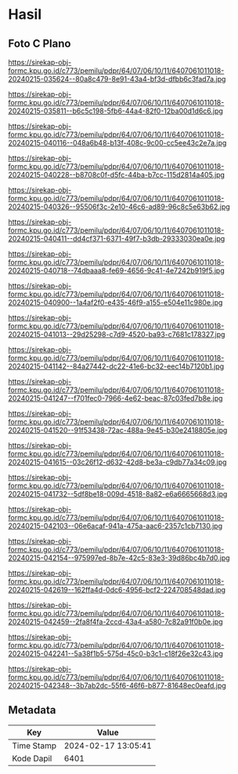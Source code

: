 # Hasil

## Foto C Plano

https://sirekap-obj-formc.kpu.go.id/c773/pemilu/pdpr/64/07/06/10/11/6407061011018-20240215-035624--80a8c479-8e91-43a4-bf3d-dfbb6c3fad7a.jpg

https://sirekap-obj-formc.kpu.go.id/c773/pemilu/pdpr/64/07/06/10/11/6407061011018-20240215-035811--b6c5c198-5fb6-44a4-82f0-12ba00d1d6c6.jpg

https://sirekap-obj-formc.kpu.go.id/c773/pemilu/pdpr/64/07/06/10/11/6407061011018-20240215-040116--048a6b48-b13f-408c-9c00-cc5ee43c2e7a.jpg

https://sirekap-obj-formc.kpu.go.id/c773/pemilu/pdpr/64/07/06/10/11/6407061011018-20240215-040228--b8708c0f-d5fc-44ba-b7cc-115d2814a405.jpg

https://sirekap-obj-formc.kpu.go.id/c773/pemilu/pdpr/64/07/06/10/11/6407061011018-20240215-040326--95506f3c-2e10-46c6-ad89-96c8c5e63b62.jpg

https://sirekap-obj-formc.kpu.go.id/c773/pemilu/pdpr/64/07/06/10/11/6407061011018-20240215-040411--dd4cf371-6371-49f7-b3db-29333030ea0e.jpg

https://sirekap-obj-formc.kpu.go.id/c773/pemilu/pdpr/64/07/06/10/11/6407061011018-20240215-040718--74dbaaa8-fe69-4656-9c41-4e7242b919f5.jpg

https://sirekap-obj-formc.kpu.go.id/c773/pemilu/pdpr/64/07/06/10/11/6407061011018-20240215-040900--1a4af2f0-e435-46f9-a155-e504e11c980e.jpg

https://sirekap-obj-formc.kpu.go.id/c773/pemilu/pdpr/64/07/06/10/11/6407061011018-20240215-041013--29d25298-c7d9-4520-ba93-c7681c178327.jpg

https://sirekap-obj-formc.kpu.go.id/c773/pemilu/pdpr/64/07/06/10/11/6407061011018-20240215-041142--84a27442-dc22-41e6-bc32-eec14b7120b1.jpg

https://sirekap-obj-formc.kpu.go.id/c773/pemilu/pdpr/64/07/06/10/11/6407061011018-20240215-041247--f701fec0-7966-4e62-beac-87c03fed7b8e.jpg

https://sirekap-obj-formc.kpu.go.id/c773/pemilu/pdpr/64/07/06/10/11/6407061011018-20240215-041520--91f53438-72ac-488a-9e45-b30e2418805e.jpg

https://sirekap-obj-formc.kpu.go.id/c773/pemilu/pdpr/64/07/06/10/11/6407061011018-20240215-041615--03c26f12-d632-42d8-be3a-c9db77a34c09.jpg

https://sirekap-obj-formc.kpu.go.id/c773/pemilu/pdpr/64/07/06/10/11/6407061011018-20240215-041732--5df8be18-009d-4518-8a82-e6a6665668d3.jpg

https://sirekap-obj-formc.kpu.go.id/c773/pemilu/pdpr/64/07/06/10/11/6407061011018-20240215-042103--06e6acaf-941a-475a-aac6-2357c1cb7130.jpg

https://sirekap-obj-formc.kpu.go.id/c773/pemilu/pdpr/64/07/06/10/11/6407061011018-20240215-042154--975997ed-8b7e-42c5-83e3-39d86bc4b7d0.jpg

https://sirekap-obj-formc.kpu.go.id/c773/pemilu/pdpr/64/07/06/10/11/6407061011018-20240215-042619--162ffa4d-0dc6-4956-bcf2-224708548dad.jpg

https://sirekap-obj-formc.kpu.go.id/c773/pemilu/pdpr/64/07/06/10/11/6407061011018-20240215-042459--2fa8f4fa-2ccd-43a4-a580-7c82a91f0b0e.jpg

https://sirekap-obj-formc.kpu.go.id/c773/pemilu/pdpr/64/07/06/10/11/6407061011018-20240215-042241--5a38f1b5-575d-45c0-b3c1-c18f26e32c43.jpg

https://sirekap-obj-formc.kpu.go.id/c773/pemilu/pdpr/64/07/06/10/11/6407061011018-20240215-042348--3b7ab2dc-55f6-46f6-b877-81648ec0eafd.jpg


## Metadata

| Key        | Value               |
| ---------- | ------------------- |
| Time Stamp | 2024-02-17 13:05:41 |
| Kode Dapil | 6401                |



